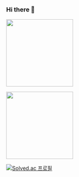 ### Hi there 👋
<p>
  <img height="180em" src="https://github-readme-stats.vercel.app/api?username=LonelyNight11&show_icons=true&include_all_commits=true&bg_color=30,e96443,904e95&title_color=fff&text_color=fff">

</p>
<p>
  <img height="180em" src="https://github-readme-stats.vercel.app/api/top-langs/?username=LonelyNight11&layout=compact&bg_color=30,e96443,904e95&title_color=fff&text_color=fff">
</p>

[![Solved.ac 프로필](http://mazassumnida.wtf/api/v2/generate_badge?boj=assameasyou11)](https://solved.ac/assameasyou11)
